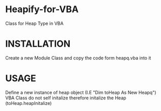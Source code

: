 # Heapify-for-VBA
Class for Heap Type in VBA

# INSTALLATION 
Create a new Module Class and copy the code form heapq.vba into it

# USAGE
Define a new instance of heap object (I.E "Dim toHeap As New Heapq")
VBA Class do not self initalize therefore initalize the Heap (toHeap.heapInitalize)
